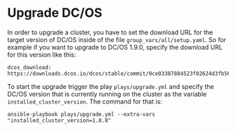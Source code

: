 # Upgrade DC/OS

In order to upgrade a cluster, you have to set the download URL for the target version of DC/OS inside of the file `group_vars/all/setup.yaml`. So for example if you want to upgrade to DC/OS 1.9.0, specify the download URL for this version like this:

```
dcos_download: https://downloads.dcos.io/dcos/stable/commit/0ce03387884523f02624d3fb56c7fbe2e06e181b/dcos_generate_config.sh
```

To start the upgrade trigger the play `plays/upgrade.yml` and specify the DC/OS version that is currently running on the cluster as the variable `installed_cluster_version`. The command for that is:

```
ansible-playbook plays/upgrade.yml --extra-vars "installed_cluster_version=1.8.8"
```
